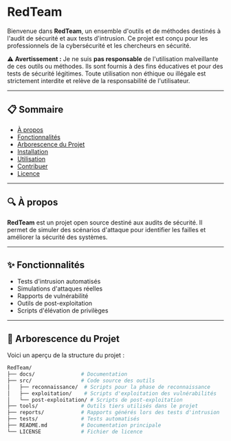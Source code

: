 # RedTeam

Bienvenue dans **RedTeam**, un ensemble d'outils et de méthodes destinés à l'audit de sécurité et aux tests d'intrusion. Ce projet est conçu pour les professionnels de la cybersécurité et les chercheurs en sécurité.

⚠️ **Avertissement :**
Je ne suis **pas responsable** de l'utilisation malveillante de ces outils ou méthodes. Ils sont fournis à des fins éducatives et pour des tests de sécurité légitimes. Toute utilisation non éthique ou illégale est strictement interdite et relève de la responsabilité de l'utilisateur.

---

## 📋 Sommaire

- [À propos](#-à-propos)
- [Fonctionnalités](#-fonctionnalités)
- [Arborescence du Projet](#-arborescence-du-projet)
- [Installation](#-installation)
- [Utilisation](#-utilisation)
- [Contribuer](#-contribuer)
- [Licence](#-licence)

---

## 🔍 À propos

**RedTeam** est un projet open source destiné aux audits de sécurité. Il permet de simuler des scénarios d'attaque pour identifier les failles et améliorer la sécurité des systèmes.

---

## ✨ Fonctionnalités

- Tests d'intrusion automatisés
- Simulations d'attaques réelles
- Rapports de vulnérabilité
- Outils de post-exploitation
- Scripts d'élévation de privilèges

---

## 📁 Arborescence du Projet

Voici un aperçu de la structure du projet :

```bash
RedTeam/
├── docs/               # Documentation
├── src/                # Code source des outils
│   ├── reconnaissance/  # Scripts pour la phase de reconnaissance
│   ├── exploitation/    # Scripts d'exploitation des vulnérabilités
│   └── post-exploitation/ # Scripts de post-exploitation
├── tools/              # Outils tiers utilisés dans le projet
├── reports/            # Rapports générés lors des tests d'intrusion
├── tests/              # Tests automatisés
├── README.md           # Documentation principale
└── LICENSE             # Fichier de licence
